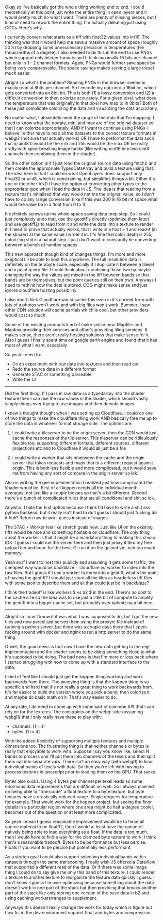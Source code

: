 Okay so I've basically got the whole thing working end to end. I could theoretically at this point just write the entire thing in open layers and it would pretty much do what I want. There are plenty of missing pieces, but I kind of need to rework the entire thing. I'm actually debating just using COGs. Here's why.

I currently convert what starts as a tiff with float32 values into int16. The thinking was that it would help me save a massive amount of space (roughly 50%) by dropping some unneccessary precision in temperatures (ten thousandths of a degree). I also needed to do this in the end to use PNGs which support only integer formats and I think maximally 16 bits per channel but only in 1 - 2 channel formats. Again, PNGs would further save space by being very compressable. The space savings makes serving a large tileset much easier.

Alright so what's the problem? Reading PNGs in the browser seems to mainly read at 8bits per channel. So I encode my data into a 16bit int, which gets converted into an 8bit int. This is both (1) a lossy conversion and (2) a difficult conversion to then colorize accurately. For a given pixel, what does the temperature that was originally in that pixel now map to in 8bits? Both of these just complicate colorizing the data and visualizing the data accurately. 

No matter what, I absolutely need the range of the data that I'm mapping. I need to know what the nodata, min, and max are of the original dataset so that I can colorize appropriately. AND if I want to continue using PNGs I believe I either have to map all the datasets to the correct texture formats in webgl2 (not sure that actually works) OR I have to preformat the data such that in uint8 0 would be the min and 255 would be the max OR be really crafty with spec-breaking image hacks (like writing uint16 into two uint8 channels then combining them in the shader).

So the other option is if I just read the original source data using fetch() and then create the appropriate TypedDataArray and build a texture using that. The idea here is that I could do what OpenLayers does: support only Float32 or uint8, which is constraining, but simplifies things a bit. Either it's one or the other AND I have the option of converting other types to the appropriate type when I load the data in JS. The idea is that reading from a texture that's initialized that way would net me the original value, so I don't have to do any range conversion (like if this was 200 in 16 bit int space what would the value be in a float from 0 to 1).

It definitely screws up my whole space saving data prep step. So I could just completely undo that, use the geotiff's directly (optimize them later) and use geotiff.js to read from it and write the data into a texture to render it. I need to prove that actually works, that I write in a float > 1 and read it (in the shader) at the same value I wrote it in. It's fine that color depth is 255, colorizing shit is a natural step. I just don't want to constantly be converting between a bunch of number spaces.

This new approach though kind of changes things. I'm more and more skeptical I'll be able to host this anywhere. The full resolution data is definitely on the terabyte scale, especially if I duplicate it between a tileset and a point query file. I could think about combining those two by maybe changing the way the values are mixed in the tiff between bands so that bands are by themselves, but the point queries still on their own. Anyways I need to rethink how the data is stored. COG might make sense and just ignore cloudflare hosting possibility. 

I also don't think Cloudflare would cache this even in it's current form with lots of a photos won't work and with big files won't work. Bummer. I saw other CDN solution will cache partials which is cool, but other providers would cost so much.

Some of the existing products kind of make sense now. Maptiler and Mapbox providing their services and other's providing tiling services. It makes sense, there aren't really hosting solutions that make sense for it. Also I guess I finally spent time on google earth engine and found that it has most of what I want, especially 

So yeah I need to:
- Do an experiment with raw data into textures and then read out
- Redo the source data in a different format
- Generate STAC or something parseable 
- Write the UI

--------------------------

Did the first thing. If I pass in raw data as a typedarray into the shader texture then I can use the raw values in the shader, which should vastly simply things over trying to use images and then decode images.

I knew a thought thought when I was setting up Cloudflare. I could do one of two things to make the cloudflare thing work AND basically free me up to store the data in whatever format storage side. The options are:

1. I could write a tileserver to be the origin server, then the CDN would just cache the responses of the tile server. This tileserver can be ridiculously flexible too, supporting different formats, different sources, different projections etc and to Cloudflare it would all just be a file

2. I could write a worker that sits inbetween the cache and the origin server that takes requests and maps that to a different request against origin. This is both less flexible and more complicated, but it would save me from having any sort of compute in the origin server so idk.

Also in writing the gee implementation I realized just how complicated the shader would be. First of all koppen needs all the individual month averages, not just like a couple biovars so that's a bit different. Second there's a bunch of complicated rules that are all conditional and shit so idk. 

Anywho, I hate the first option because I think I'd have to write a shit ass python backend, but it really isn't hard to do I guess I should just fucking do it huh? Return raw binary I guess instead of images.

The STAC + Worker feel like stretch goals now. Just like UI on the existing tiffs would be nice and something hostable on cloudflare. The only thing about the worker is that it might be a mandatory thing to making this cheap. IDK. I guess I could run the server here and then just proxy it thru my free gcloud tier and hope for the best. Or run it on the gcloud vm, nah too much memory.

Yeah so if I want to host this publicly and assuming it gets some traffic, the cheapest way would be backblaze + cloudflare w/ worker to index into the raw files. But I guess if I use a worker to index into a geotiff, what's the point of having the geotiff? I should just store all the tiles as headerless tiff files with some json to describe them and all that could just be in backblaze?

I think the tradeoff is like workers $ vs b2 $ in the end. There's no cost to the cache size so the idea was to use just a little bit of compute to amplify the geotiff into a bigger cache set, but probably over optimizing a bit here.

-------------------------------

Alright so I don't know if it was what I was supposed to do, but I got the new tiles and now parcel just serves them using the proxyrc file instead of running a python server, but there was a couple days there that I spent fucking around with docker and nginx to run a http server to do the same thing.

O well, the good news is that now I have the new data getting to the regl implementation and the shader seems to be doing something close to what it's supposed to be doing. The bad news is that I'm more or less back where I started struggling with how to come up with a standard interface to the data.

I kind of feel like I should just get the koppen thing working and work backwards from there. The annoying thing is that the koppen thing is so specific and hard that it's not really a great thing to work backwards from. It's far easier to build the version where you pick a band, then colorize it and maybe do basic math on it. That's way easier to do.

At any rate, I do need to come up with some sort of common API that I can rely on for the textures. The constraints on the webgl side (assuming webgl1) that I only really have these to play with:

- channels: [1 - 4]
- bytes: [1 or 4]

With the added flexibility of supporting multiple textures and multiple dimensions too. The frustrating thing is that neither channels or bytes is really that enjoyable to work with. Suppose I say you know like, select N bands to process and I'll put them into channels of the texels and then split them out into separate vars. There isn't an easy way (with webgl1) to load individual bands of texels with data. So then you're left with having to process textures in javascript prior to loading them on the GPU. That sucks.

Bytes also sucks. Using 4 bytes per channel per texel leads so some enormous data requirements that are difficult on web. So I always planned on being able to "transcode" a float texture to a byte texture, but byte textures have a drastically reduced range. Single degrees for temperature for example. That would work for the koppen project, but seeing the finer details in a particular region where one area might be half a degree cooler, becomes out of the question or at least more complicated.

So yeah I mean I guess reasonable improvement would be to force all source material to be float32, then I would at least have the option of natively being able to load everything as a float. If the data is too much, then I would have to find a way for the clamped byte texture to work. I think that's a reasonable tradeoff. Bytes to be performance but less percise. Floats if you want to be percise but potentially less performant.

As a stretch goal I could also support selecting individual bands within datasets through the same transcoding. I really wish JS offered a DataView that supported a different read of the data. Or if there was some image thing I could do to say give me only this band of this texture. I could render a texture to another texture to reorganize the texture data quickly i guess. I don't know. I guess I'm over optimizing because something about the data doesn't work in one part of the stack but then providing that breaks another part of the stack like only storing one version of the base data in b2 and using caching/workers/ranges to supplement.

Anyways this doesn't really change the work for today which is figure out how to, in the dev environment support float and bytes and compression.